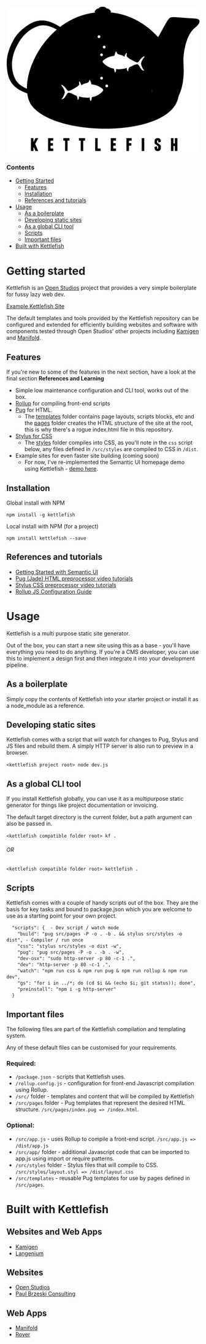 ![Kettlefish Logo](./src/lib/kettlefish.png)

### Contents
- [Getting Started](#getting-started)
  - [Features](#features)
  - [Installation](#installation)
  - [References and tutorials](#references-and-tutorials)
- [Usage](#usage)
  - [As a boilerplate](#as-a-boilerplate)
  - [Developing static sites](#developing-static-sites)
  - [As a global CLI tool](#as-a-global-cli-tool)
  - [Scripts](#scripts)
  - [Important files](#important-files)
- [Built with Kettlefish](#built-with-kettlefish)

# Getting started
Kettlefish is an [Open Studios](https://openstudios.xyz) project that provides a very simple boilerplate for fussy lazy web dev.

[Example Kettlefish Site](http://htmlpreview.github.io/?https://github.com/paulbrzeski/kettlefish/blob/master/index.html)

The default templates and tools provided by the Kettlefish repository can be configured and extended for efficiently building websites and software with components tested through Open Studios' other projects including [Kamigen](https://kamigen.com/) and [Manifold](http://manifold.paulbrzeski.com/).

## Features
If you're new to some of the features in the next section, have a look at the final section **References and Learning** 
- Simple low maintenance configuration and CLI tool, works out of the box.
- [Rollup](https://rollupjs.org/) for compiling front-end scripts
- [Pug](https://pugjs.org/) for HTML.
  - The [templates](/src/templates) folder contains page layouts, scripts blocks, etc and the [pages](/src/pages) folder creates the HTML structure of the site at the root, this is why there's a rogue index.html file in this repository. 
- [Stylus for CSS](http://stylus-lang.com/)
  - The [styles](/src/styles) folder compiles into CSS, as you'll note in the `css` script below, any files defined in `/src/styles` are compiled to CSS in `/dist`.
- Example sites for even faster site building (coming soon)
  - For now, I've re-implemented the Semantic UI homepage demo using Kettlefish - [demo here](http://htmlpreview.github.io/?https://github.com/paulbrzeski/kettlefish/blob/master/index.html).

## Installation
Global install with NPM
```
npm install -g kettlefish
```
Local install with NPM  (for a project)
```
npm install kettlefish --save
```

## References and tutorials
- [Getting Started with Semantic UI](https://semantic-ui.com/introduction/getting-started.html)
- [Pug (Jade) HTML preprocessor video tutorials](https://www.youtube.com/watch?v=AY99ODBchIA)
- [Stylus CSS preprocessor video tutorials](https://www.youtube.com/watch?v=eJahtnmywMI)
- [Rollup JS Configuration Guide](https://rollupjs.org/guide/en/#configuration-files)

# Usage
Kettlefish is a multi purpose static site generator.

Out of the box, you can start a new site using this as a base - you'll have everything you need to do anything. If you're a CMS developer, you can use this to implement a design first and then integrate it into your development pipeline.

## As a boilerplate
Simply copy the contents of Kettlefish into your starter project or install it as a node_module as a reference.

## Developing static sites
Kettlefish comes with a script that will watch for changes to Pug, Stylus and JS files and rebuild them. A simply HTTP server is also run to preview in a browser.

```<kettlefish project root> node dev.js```

## As a global CLI tool
If you install Kettlefish globally, you can use it as a multipurpose static generator for things like project documentation or invoicing.

The default target directory is the current folder, but a path argument can also be passed in.

```<kettlefish compatible folder root> kf .```
###### OR
```<kettlefish compatible folder root> kettlefish .```

## Scripts
Kettlefish comes with a couple of handy scripts out of the box. They are the basis for key tasks and bound to package.json which you are welcome to use as a starting point for your own project.	
```	@TODO: Complete this section
  "scripts": {	- Dev script / watch mode
    "build": "pug src/pages -P -o . -b . && stylus src/styles -o dist",	- Compiler / run once
    "css": "stylus src/styles -o dist -w",	
    "pug": "pug src/pages -P -o . -b . -w",	
    "dev-osx": "sudo http-server -p 80 -c-1 .",	
    "dev": "http-server -p 80 -c-1 .",	
    "watch": "npm run css & npm run pug & npm run rollup & npm run dev",	
    "gs": "for i in ../*; do (cd $i && (echo $i; git status)); done",	
    "preinstall": "npm i -g http-server"	
  }	
```
## Important files
The following files are part of the Kettlefish compilation and templating system.

Any of these default files can be customised for your requirements.
### Required:
- ```/package.json``` - scripts that Kettlefish uses.
- ```/rollup.config.js``` - configuration for front-end Javascript compilation using Rollup.
- ```/src/``` folder - templates and content that will be compiled by Kettlefish
- ```/src/pages``` folder - Pug templates that represent the desired HTML structure. ```/src/pages/index.pug => /index.html```.

### Optional:
- ```/src/app.js``` - uses Rollup to compile a front-end script. ```/src/app.js => /dist/app.js```
- ```/src/app/``` folder - additional Javascript code that can be imported to app.js using import or require patterns.
- ```/src/styles``` folder - Stylus files that will compile to CSS. ```/src/styles/layout.styl => /dist/layout.css```
- ```/src/templates``` - reusable Pug templates for use by pages defined in ```/src/pages```.

# Built with Kettlefish
## Websites and Web Apps
- [Kamigen](https://kamigen.com/)
- [Langenium](http://langenium.paulbrzeski.com/)
## Websites
- [Open Studios](https://openstudios.xyz)
- [Paul Brzeski Consulting](https://paulbrzeski.com)
## Web Apps
- [Manifold](http://manifold.paulbrzeski.com/)
- [Rover](http://rover.paulbrzeski.com/)
